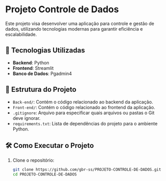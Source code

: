 # Projeto Controle de Dados

Este projeto visa desenvolver uma aplicação para controle e gestão de dados, utilizando tecnologias modernas para garantir eficiência e escalabilidade.

## 🚀 Tecnologias Utilizadas

- **Backend**: Python
- **Frontend**: Streamlit
- **Banco de Dados**: Pgadmin4

## 📁 Estrutura do Projeto

- `Back-end/`: Contém o código relacionado ao backend da aplicação.
- `Front-end/`: Contém o código relacionado ao frontend da aplicação.
- `.gitignore`: Arquivo para especificar quais arquivos ou pastas o Git deve ignorar.
- `requirements.txt`: Lista de dependências do projeto para o ambiente Python.

## 🛠️ Como Executar o Projeto

1. Clone o repositório:

   ```bash
   git clone https://github.com/gbr-ss/PROJETO-CONTROLE-DE-DADOS.git
   cd PROJETO-CONTROLE-DE-DADOS
